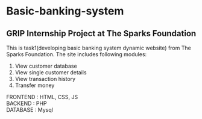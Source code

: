 # Basic-banking-system
## GRIP Internship Project at The Sparks Foundation
This is task1(developing basic banking system dynamic website) from The Sparks Foundation.
The site includes following modules:
1. View customer database
2. View single customer details
3. View transaction history
4. Transfer money

FRONTEND : HTML, CSS, JS<br/> 
BACKEND : PHP<br/>
DATABASE : Mysql<br/>
